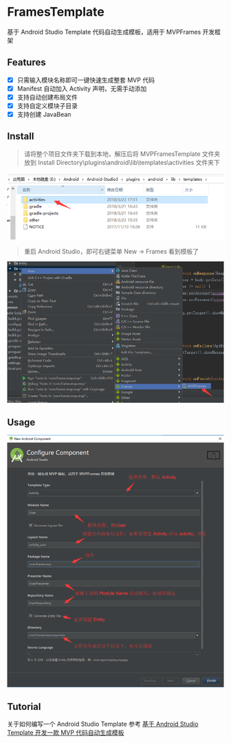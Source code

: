 # FramesTemplate
基于 Android Studio Template 代码自动生成模板，适用于 MVPFrames 开发框架

## Features  
- [x] 只需输入模块名称即可一键快速生成整套 MVP 代码
- [x] Manifest 自动加入 Activity 声明，无需手动添加
- [x] 支持自动创建布局文件
- [x] 支持自定义模块子目录
- [x] 支持创建 JavaBean

## Install
> 请将整个项目文件夹下载到本地，解压后将 MVPFramesTemplate 文件夹放到 Install Directory\plugins\android\lib\templates\activities 文件夹下

![](https://github.com/RockyQu/FramesTemplate/blob/master/ImageFolder/template2.png)
  
> 重启 Android Studio，即可右键菜单 New → Frames 看到模板了

![](https://github.com/RockyQu/FramesTemplate/blob/master/ImageFolder/template6.png)

## Usage
![](https://github.com/RockyQu/FramesTemplate/blob/master/ImageFolder/template8.png)

## Tutorial
关于如何编写一个 Android Studio Template 参考 [基于 Android Studio Template 开发一款 MVP 代码自动生成模板](http://rockycoder.cn/template/2018/03/10/Android-Studio-Template.html)
